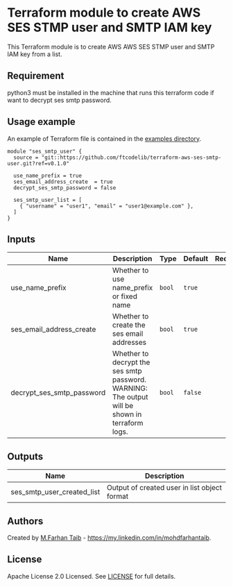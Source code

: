 # Terraform module to create AWS SES STMP user and SMTP IAM key

This Terraform module is to create AWS AWS SES STMP user and SMTP IAM key from a list.

## Requirement

python3 must be installed in the machine that runs this terraform code if want to decrypt ses smtp password.

## Usage example

An example of Terraform file is contained in the [examples directory](./examples).

```hcl
module "ses_smtp_user" {
  source = "git::https://github.com/ftcodelib/terraform-aws-ses-smtp-user.git?ref=v0.1.0"

  use_name_prefix = true
  ses_email_address_create  = true
  decrypt_ses_smtp_password = false

  ses_smtp_user_list = [
    { "username" = "user1", "email" = "user1@example.com" },
  ]
}
```

## Inputs

| Name | Description | Type | Default | Required |
|------|-------------|------|---------|:--------:|
|use\_name\_prefix|Whether to use name_prefix or fixed name|`bool`|`true`|no|
|ses\_email\_address\_create|Whether to create the ses email addresses|`bool`|`true`|no|
|decrypt\_ses_smtp\_password|Whether to decrypt the ses smtp password. WARNING: The output will be shown in terraform logs.|`bool`|`false`|no|

## Outputs

| Name | Description |
|---|---|
|ses\_smtp\_user\_created\_list|Output of created user in list object format|

## Authors

Created by [M.Farhan Taib](https://github.com/ftcodelib) - https://my.linkedin.com/in/mohdfarhantaib.

## License

Apache License 2.0 Licensed. See [LICENSE](https://github.com/ftcodelib/aws_cognito_users/LICENSE) for full details.
